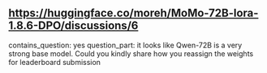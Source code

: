 ## https://huggingface.co/moreh/MoMo-72B-lora-1.8.6-DPO/discussions/6

contains_question: yes
question_part: it looks like Qwen-72B is a very strong base model. Could you kindly share how you reassign the weights for leaderboard submission